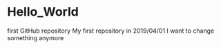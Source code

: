 # Hello_World
first GitHub repository
My first repository
in 2019/04/01
I want to change something anymore
